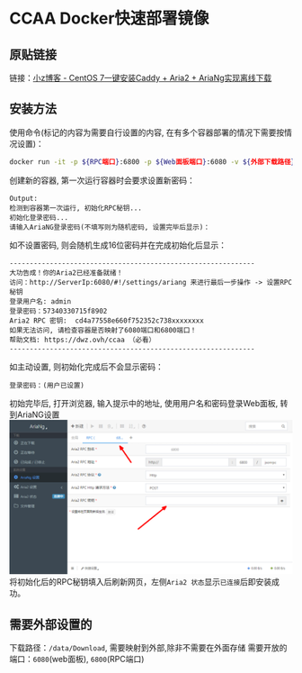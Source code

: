 # CCAA Docker快速部署镜像 #

## 原贴链接 ##
链接：[小z博客 - CentOS 7一键安装Caddy + Aria2 + AriaNg实现离线下载](https://www.xiaoz.me/archives/11250)

## 安装方法 ##
使用命令(标记的内容为需要自行设置的内容, 在有多个容器部署的情况下需要按情况设置)：
```bash
docker run -it -p ${RPC端口}:6800 -p ${Web面板端口}:6080 -v ${外部下载路径}:/data/Download lamgc/aria2ng
```
创建新的容器, 第一次运行容器时会要求设置新密码：
```
Output:
检测到容器第一次运行, 初始化RPC秘钥...
初始化登录密码...
请输入AriaNG登录密码(不填写则为随机密码, 设置完毕后显示)：
```
如不设置密码, 则会随机生成16位密码并在完成初始化后显示：
```
-------------------------------------------------------------
大功告成！你的Aria2已经准备就绪！
访问：http://ServerIp:6080/#!/settings/ariang 来进行最后一步操作 -> 设置RPC秘钥
登录用户名: admin
登录密码：57340330715f8902
Aria2 RPC 密钥:  cd4a77558e660f752352c738xxxxxxxx
如果无法访问, 请检查容器是否映射了6080端口和6800端口！
帮助文档: https://dwz.ovh/ccaa （必看）
-------------------------------------------------------------
```
如主动设置, 则初始化完成后不会显示密码：
```
登录密码：(用户已设置)
```
初始完毕后, 打开浏览器, 输入提示中的地址, 使用用户名和密码登录Web面板, 转到AriaNG设置
![AriaNG设置界面](14d6c337.bmp)
将初始化后的RPC秘钥填入后刷新网页，左侧`Aria2 状态`显示`已连接`后即安装成功。

## 需要外部设置的 ##
下载路径：`/data/Download`, 需要映射到外部,除非不需要在外面存储
需要开放的端口：`6080`(web面板), `6800`(RPC端口)

